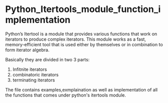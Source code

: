 # Python_Itertools_module_function_implementation

Python’s Itertool is a module that provides various functions that work on iterators to produce complex iterators.
This module works as a fast, memory-efficient tool that is used either by themselves or in combination to form iterator algebra.

Basically they are divided in two 3 parts:
1. Infitnite iterators
2. combinatoric iterators
3. terminating iterators

The file contains examples,exmplaination as well as implementation of all the functions that comes under python's itertools module.
